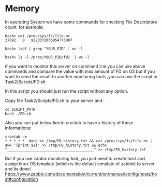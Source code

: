 # Memory

In operating System we have some commands for checking File Descriptors count.
for example:

```
bash> cat /proc/sys/fs/file-nr
27092	0	9223372036854775807
```
```
bash> lsof | grep "YOUR_PID" | wc -l
```
```
bash> ls -l /proc/YOUR_PID/fd/  | wc -l
```

if you want to monitor this server on command line you can use above commands and compare the value with max amount of FD on OS but if you want to send the result to another monitoring tools ,you can use the script in Task2/Scripts/FD.sh 

In this script you should just run the script without any option.

Copy file Task2/Scripts/FD.sh to your server and :
```
cd SCRIPT_PATH
bash ./FD.sh
```
Also you can put below line in crontab to have a history of these informations:

```
crontab -e
* * * * *  date >> /tmp/FD_history.txt && cat /proc/sys/fs/file-nr | awk '{print $1}' >> /tmp/FD_history.txt && echo "________________________________________" >> /tmp/FD_history.txt
```


But if you use zabbix monitoring tool, you just need to create host and assign linux OS template (which is the default template of zabbix) to server and its done!
<https://www.zabbix.com/documentation/current/en/manual/config/hosts/host#configuration>
